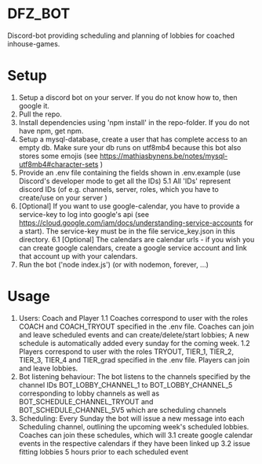 # DFZ_BOT
Discord-bot providing scheduling and planning of lobbies for coached inhouse-games.

# Setup
1. Setup a discord bot on your server. If you do not know how to, then google it.
2. Pull the repo.
3. Install dependencies using 'npm install' in the repo-folder. If you do not have npm, get npm.
4. Setup a mysql-database, create a user that has complete access to an empty db. Make sure your db runs on utf8mb4 because this bot also stores some emojis (see https://mathiasbynens.be/notes/mysql-utf8mb4#character-sets )
5. Provide an .env file containing the fields shown in .env.example (use Discord's developer mode to get all the IDs)
5.1 All 'IDs' represent discord IDs (of e.g. channels, server, roles, which you have to create/use on your server )
6. [Optional] If you want to use google-calendar, you have to provide a service-key to log into google's api (see https://cloud.google.com/iam/docs/understanding-service-accounts for a start). The service-key must be in the file service_key.json in this directory.
6.1 [Optional] The calendars are calendar urls - if you wish you can create google calendars, create a google service account and link that account up with your calendars.
7. Run the bot ('node index.js') (or with nodemon, forever, ...)

# Usage

1. Users: Coach and Player
1.1 Coaches correspond to user with the roles COACH and COACH_TRYOUT specified in the .env file.
	Coaches can join and leave scheduled events and can create/delete/start lobbies; A new schedule is automatically added every sunday for the coming week.
1.2 Players correspond to user with the roles TRYOUT, TIER_1, TIER_2, TIER_3, TIER_4 and TIER_grad specified in the .env file.
	Players can join and leave lobbies.
2. Bot listening behaviour:
	The bot listens to the channels specified by the channel IDs BOT_LOBBY_CHANNEL_1 to BOT_LOBBY_CHANNEL_5 corresponding to lobby channels as well as BOT_SCHEDULE_CHANNEL_TRYOUT and BOT_SCHEDULE_CHANNEL_5V5 which are scheduling channels
3. Scheduling: Every Sunday the bot will issue a new message into each Scheduling channel, outlining the upcoming week's scheduled lobbies. 
Coaches can join these schedules, which will 
3.1 create google calendar events in the respective calendars if they have been linked up
3.2 issue fitting lobbies 5 hours prior to each scheduled event
